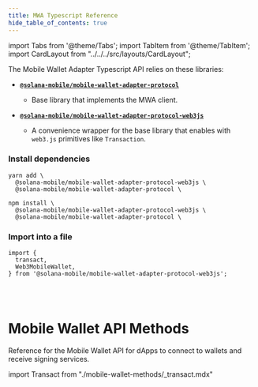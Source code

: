```yaml
---
title: MWA Typescript Reference
hide_table_of_contents: true
---
```


import Tabs from '@theme/Tabs';
import TabItem from '@theme/TabItem';
import CardLayout from "../../../src/layouts/CardLayout";

The Mobile Wallet Adapter Typescript API relies on these libraries:

- [**`@solana-mobile/mobile-wallet-adapter-protocol`**](https://github.com/solana-mobile/mobile-wallet-adapter/tree/main/js/packages/mobile-wallet-adapter-protocol) 
   - Base library that implements the MWA client.

- [**`@solana-mobile/mobile-wallet-adapter-protocol-web3js`**](https://github.com/solana-mobile/mobile-wallet-adapter/tree/main/js/packages/mobile-wallet-adapter-protocol-web3js)
    - A convenience wrapper for the base library that enables with `web3.js` primitives like `Transaction`.

### Install dependencies

<Tabs>
<TabItem value="yarn" label="yarn">

```shell
yarn add \
  @solana-mobile/mobile-wallet-adapter-protocol-web3js \
  @solana-mobile/mobile-wallet-adapter-protocol \
```

</TabItem>
<TabItem value="npm" label="npm">


```shell
npm install \
  @solana-mobile/mobile-wallet-adapter-protocol-web3js \
  @solana-mobile/mobile-wallet-adapter-protocol \
```

</TabItem>
</Tabs>

### Import into a file
```tsx
import {
  transact,
  Web3MobileWallet,
} from '@solana-mobile/mobile-wallet-adapter-protocol-web3js';
```

<br/><br/>

# Mobile Wallet API Methods
Reference for the Mobile Wallet API for dApps to connect to wallets and receive signing services.

import Transact from "./mobile-wallet-methods/\_transact.mdx"

<Transact />



